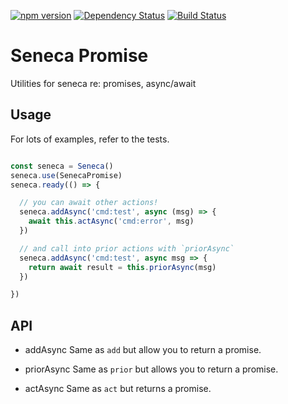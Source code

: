 
[![npm version][npm-badge]][npm-url]
[![Dependency Status][david-badge]][david-url]
[![Build Status][travis-badge]][travis-url]

# Seneca Promise

Utilities for seneca re: promises, async/await

## Usage

For lots of examples, refer to the tests.

```js

const seneca = Seneca()
seneca.use(SenecaPromise)
seneca.ready(() => {

  // you can await other actions!
  seneca.addAsync('cmd:test', async (msg) => {
    await this.actAsync('cmd:error', msg)
  })

  // and call into prior actions with `priorAsync`
  seneca.addAsync('cmd:test', async msg => {
    return await result = this.priorAsync(msg)
  })

})

```

## API

* addAsync 
  Same as `add` but allow you to return a promise.

* priorAsync
  Same as `prior` but allows you to return a promise.

* actAsync
  Same as `act` but returns a promise.

[npm-badge]: https://badge.fury.io/js/hashifier.svg
[npm-url]: https://badge.fury.io/js/hashifier
[david-badge]: https://david-dm.org/tswaters/hashifier.svg
[david-url]: https://david-dm.org/tswaters/hashifier
[travis-badge]: https://travis-ci.org/tswaters/seneca-promise.svg?branch=master
[travis-url]: https://travis-ci.org/tswaters/seneca-promise
